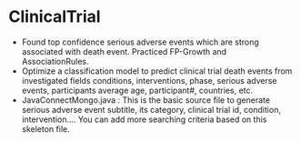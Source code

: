 # ClinicalTrial
- Found top confidence serious adverse events which are strong associated with death event.
  Practiced FP-Growth and AssociationRules. 
- Optimize a classification model to predict clinical trial death events from investigated fields
 conditions, interventions, phase, serious adverse events, participants average age, participant#, countries, etc.
- JavaConnectMongo.java :
  This is the basic source file to generate serious adverse event subtitle, its category, clinical trial id, condition, intervention.... 
  You can add more searching criteria based on this skeleton file. 
